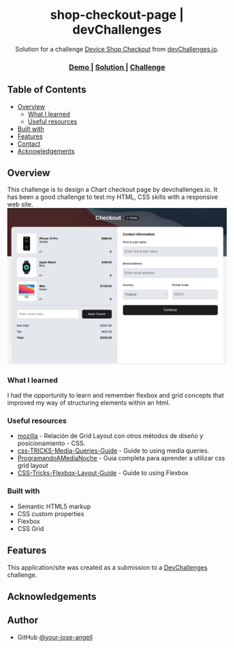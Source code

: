 <!-- Please update value in the {}  -->

<h1 align="center"> shop-checkout-page | devChallenges</h1>

<div align="center">
   Solution for a challenge <a href="https://devchallenges.io/challenge/apple-shop-checkout-page-challenge" target="_blank">Device Shop Checkout</a> from <a href="http://devchallenges.io" target="_blank">devChallenges.io</a>.
</div>

<div align="center">
  <h3>
    <a href="https://jose-angell.github.io/shop-checkout-page/">
      Demo
    </a>
    <span> | </span>
    <a href="https://github.com/jose-angell/shop-checkout-page">
      Solution
    </a>
    <span> | </span>
    <a href="https://devchallenges.io/challenge/apple-shop-checkout-page-challenge">
      Challenge
    </a>
  </h3>
</div>

<!-- TABLE OF CONTENTS -->

## Table of Contents

- [Overview](#overview)
  - [What I learned](#what-i-learned)
  - [Useful resources](#useful-resources)
- [Built with](#built-with)
- [Features](#features)
- [Contact](#contact)
- [Acknowledgements](#acknowledgements)

<!-- OVERVIEW -->

## Overview
This challenge is to design a Chart checkout page by devchallenges.io. It has been a good challenge to test my HTML, CSS skills with a responsive web site. 
![screenshot](screenshot.png)

<!--
Introduce your projects by taking a screenshot or a gif. Try to tell visitors a story about your project by answering:

- What have you learned/improved?
- Your wisdom? :)
-->

### What I learned
I had the opportunity to learn and remember flexbox and grid concepts that improved my way of structuring elements within an html.
<!-- Use this section to recap over some of your major learnings while working through this project. Writing these out and providing code samples of areas you want to highlight is a great way to reinforce your own knowledge. -->

### Useful resources

- [mozilla](https://developer.mozilla.org/es/docs/Web/CSS/CSS_grid_layout/Relationship_of_grid_layout_with_other_layout_methods) - Relación de Grid Layout con otros métodos de diseño y posicionamiento - CSS.
- [css-TRICKS-Media-Queries-Guide](https://css-tricks.com/a-complete-guide-to-css-media-queries/) - Guide to using media queries.
- [ProgramandoAMediaNoche](https://www.programandoamedianoche.com/2019/05/guia-completa-para-aprender-a-utilizar-css-grid-layout/) - Guia completa para aprender a utilizar css grid layout
- [CSS-Tricks-Flexbox-Layout-Guide](https://css-tricks.com/snippets/css/a-guide-to-flexbox/) - Guide to using Flexbox
<!--
- [Example resource 2](https://www.example.com) - This is an amazing article which helped me finally understand XYZ. I'd recommend it to anyone still learning this concept.
-->

### Built with

<!-- This section should list any major frameworks that you built your project using. Here are a few examples.-->

- Semantic HTML5 markup
- CSS custom properties
- Flexbox
- CSS Grid


## Features

<!-- List the features of your application or follow the template. Don't share the figma file here :) -->

This application/site was created as a submission to a [DevChallenges](https://devchallenges.io/challenges-dashboard) challenge.

## Acknowledgements

<!-- This section should list any articles or add-ons/plugins that helps you to complete the project. This is optional but it will help you in the future. For exmpale -->

## Author

<!-- Website [your-website.com](https://{your-web-site-link})-->
- GitHub [@your-jose-angell](https://{github.com/jose-angell})
